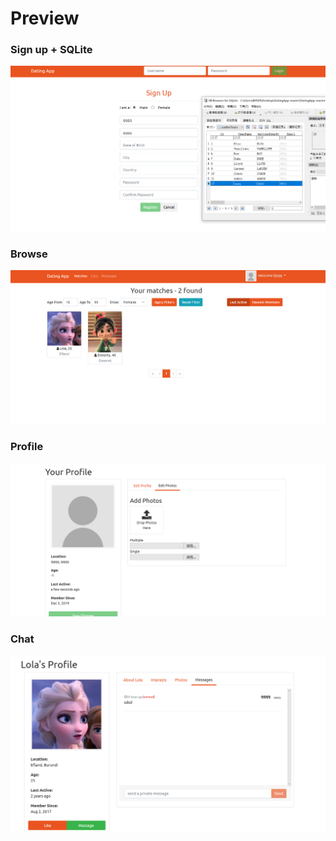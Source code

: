 # Preview


<h3>Sign up + SQLite</h3>
<img src="https://github.com/shiy12/D-App/blob/master/images/signup.png" width="575"/>

<h3>Browse</h3>
<img src="https://github.com/shiy12/D-App/blob/master/images/browse.png" width="575"/>

<h3>Profile</h3>
<img src="https://github.com/shiy12/D-App/blob/master/images/profile.png" width="575"/>

<h3>Chat</h3>
<img src="https://github.com/shiy12/D-App/blob/master/images/chat.png" width="575"/>
